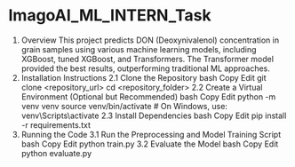 # ImagoAI_ML_INTERN_Task

1. Overview
This project predicts DON (Deoxynivalenol) concentration in grain samples using various machine learning models, including XGBoost, tuned XGBoost, and Transformers. The Transformer model provided the best results, outperforming traditional ML approaches.
2. Installation Instructions
2.1 Clone the Repository
bash
Copy
Edit
git clone <repository_url>
cd <repository_folder>
2.2 Create a Virtual Environment (Optional but Recommended)
bash
Copy
Edit
python -m venv venv
source venv/bin/activate  # On Windows, use: venv\Scripts\activate
2.3 Install Dependencies
bash
Copy
Edit
pip install -r requirements.txt
3. Running the Code
3.1 Run the Preprocessing and Model Training Script
bash
Copy
Edit
python train.py
3.2 Evaluate the Model
bash
Copy
Edit
python evaluate.py
